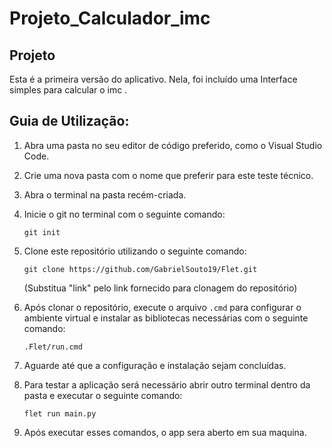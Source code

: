 # Projeto_Calculador_imc
## Projeto
Esta é a primeira versão do aplicativo. Nela, foi incluído uma Interface simples para calcular o imc .

## Guia de Utilização:

1. Abra uma pasta no seu editor de código preferido, como o Visual Studio Code.
2. Crie uma nova pasta com o nome que preferir para este teste técnico.
3. Abra o terminal na pasta recém-criada.
4. Inicie o git no terminal com o seguinte comando:
   ```
   git init
   ```
5. Clone este repositório utilizando o seguinte comando:
   ```
   git clone https://github.com/GabrielSouto19/Flet.git
   ```
   (Substitua "link" pelo link fornecido para clonagem do repositório)
6. Após clonar o repositório, execute o arquivo `.cmd` para configurar o ambiente virtual e instalar as bibliotecas necessárias com o seguinte comando:
   ```
   .Flet/run.cmd
   ```
7. Aguarde até que a configuração e instalação sejam concluídas.

8. Para testar a aplicação será necessário abrir outro terminal dentro da pasta e executar o seguinte comando:
   ```
   flet run main.py
   ```

9. Após executar esses comandos, o app sera aberto em sua maquina.
